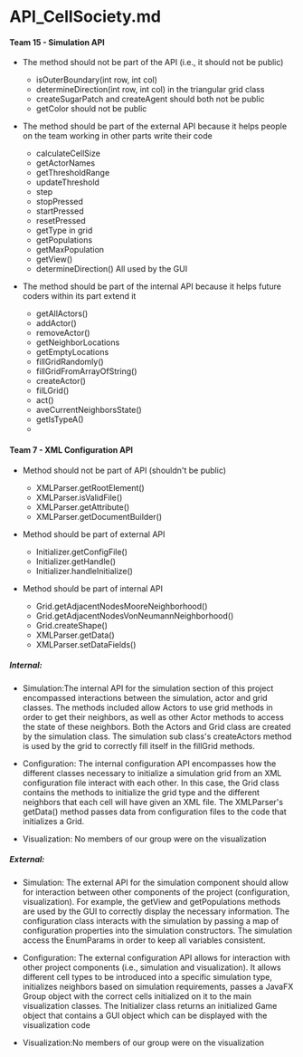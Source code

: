 # API_CellSociety.md

#### Team 15  - Simulation API
* The method should not be part of the API (i.e., it should not be public)
    * isOuterBoundary(int row, int col)
    * determineDirection(int row, int col) in the triangular grid class
    * createSugarPatch and createAgent should both not be public
    * getColor should not be public

* The method should be part of the external API because it helps people on the team working in other parts write their code
    * calculateCellSize
    * getActorNames
    * getThresholdRange
    * updateThreshold
    * step
    * stopPressed
    * startPressed
    * resetPressed
    * getType in grid
    * getPopulations
    * getMaxPopulation
    * getView()
    * determineDirection()
All used by the GUI
* The method should be part of the internal API because it helps future coders within its part extend it
    * getAllActors()
    * addActor()
    * removeActor()
    * getNeighborLocations
    * getEmptyLocations
    * fillGridRandomly()
    * fillGridFromArrayOfString()
    * createActor()
    * filLGrid()
    * act()
    * aveCurrentNeighborsState()
    * getIsTypeA()
    * 
 
#### Team 7 - XML Configuration API
* Method should not be part of API (shouldn't be public)
    * XMLParser.getRootElement()
    * XMLParser.isValidFile()
    * XMLParser.getAttribute()
    * XMLParser.getDocumentBuilder()
    
* Method should be part of external API
    * Initializer.getConfigFile()
    * Initializer.getHandle()
    * Initializer.handleInitialize()

* Method should be part of internal API 
    * Grid.getAdjacentNodesMooreNeighborhood()
    * Grid.getAdjacentNodesVonNeumannNeighborhood()
    * Grid.createShape() 
    * XMLParser.getData()
    * XMLParser.setDataFields()


##### Internal:
* Simulation:The internal API for the simulation section of this project encompassed interactions between the simulation, actor and grid classes. The methods included allow Actors to use grid methods in order to get their neighbors, as well as other Actor methods to access the state of these neighbors. Both the Actors and Grid class are created by the simulation class. The simulation sub class's createActors method is used by the grid to correctly fill itself in the fillGrid methods. 

* Configuration: The internal configuration API encompasses how the different classes necessary to initialize a simulation grid from an XML configuration file interact with each other. In this case, the Grid class contains the methods to initialize the grid type and the different neighbors that each cell will have given an XML file. The XMLParser's getData() method passes data from configuration files to the code that initializes a Grid.

* Visualization: No members of our group were on the visualization

##### External:
* Simulation: The external API for the simulation component should allow for interaction between other components of the project (configuration, visualization). For example, the getView and getPopulations methods are used by the GUI to correctly display the necessary information. The configuration class interacts with the simulation by passing a map of configuration properties into the simulation constructors. The simulation access the EnumParams in order to keep all variables consistent.

* Configuration: The external configuration API allows for interaction with other project components (i.e., simulation and visualization). It allows different cell types to be introduced into a specific simulation type, initializes neighbors based on simulation requirements, passes a JavaFX Group object with the correct cells initialized on it to the main visualization classes. The Initializer class returns an initialized Game object that contains a GUI object which can be displayed with the visualization code

* Visualization:No members of our group were on the visualization



 


